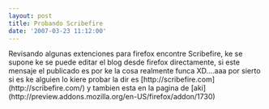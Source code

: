 ```yaml
---
layout: post
title: Probando Scribefire
date: '2007-03-23 11:12:00'
---
```



<div xmlns="http://www.w3.org/1999/xhtml">Revisando algunas extenciones para firefox encontre Scribefire, ke se supone ke se puede editar el blog desde firefox directamente, si este mensaje el publicado es por ke la cosa realmente funca XD….aaa por sierto si es ke alguien lo kiere probar la dir es [http://scribefire.com](http://scribefire.com/) y tambien esta en la pagina de [aki](http://preview.addons.mozilla.org/en-US/firefox/addon/1730)

</div>
